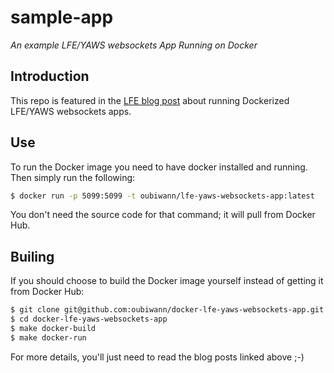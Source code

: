 # sample-app

*An example LFE/YAWS websockets App Running on Docker*

## Introduction

This repo is featured in the
[LFE blog post]()
about running Dockerized LFE/YAWS websockets apps.


## Use

To run the Docker image you need to have docker installed and running. Then
simply run the following:

```bash
$ docker run -p 5099:5099 -t oubiwann/lfe-yaws-websockets-app:latest
```

You don't need the source code for that command; it will pull from Docker Hub.


## Builing

If you should choose to build the Docker image yourself instead of getting it
from Docker Hub:

```bash
$ git clone git@github.com:oubiwann/docker-lfe-yaws-websockets-app.git
$ cd docker-lfe-yaws-websockets-app
$ make docker-build
$ make docker-run
```

For more details, you'll just need to read the blog posts linked above ;-)
